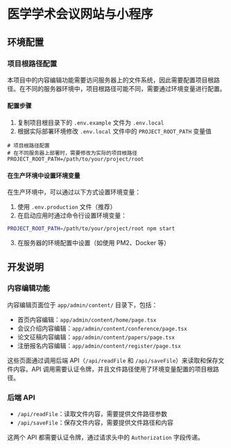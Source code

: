 # 医学学术会议网站与小程序

## 环境配置

### 项目根路径配置

本项目中的内容编辑功能需要访问服务器上的文件系统，因此需要配置项目根路径。在不同的服务器环境中，项目根路径可能不同，需要通过环境变量进行配置。

#### 配置步骤

1. 复制项目根目录下的 `.env.example` 文件为 `.env.local`
2. 根据实际部署环境修改 `.env.local` 文件中的 `PROJECT_ROOT_PATH` 变量值

```
# 项目根路径配置
# 在不同服务器上部署时，需要修改为实际的项目根路径
PROJECT_ROOT_PATH=/path/to/your/project/root
```

#### 在生产环境中设置环境变量

在生产环境中，可以通过以下方式设置环境变量：

1. 使用 `.env.production` 文件（推荐）
2. 在启动应用时通过命令行设置环境变量：

```bash
PROJECT_ROOT_PATH=/path/to/your/project/root npm start
```

3. 在服务器的环境配置中设置（如使用 PM2、Docker 等）

## 开发说明

### 内容编辑功能

内容编辑页面位于 `app/admin/content/` 目录下，包括：

- 首页内容编辑：`app/admin/content/home/page.tsx`
- 会议介绍内容编辑：`app/admin/content/conference/page.tsx`
- 论文征稿内容编辑：`app/admin/content/papers/page.tsx`
- 注册报名内容编辑：`app/admin/content/register/page.tsx`

这些页面通过调用后端 API（`/api/readFile` 和 `/api/saveFile`）来读取和保存文件内容。API 调用需要认证令牌，并且文件路径使用了环境变量配置的项目根路径。

### 后端 API

- `/api/readFile`：读取文件内容，需要提供文件路径参数
- `/api/saveFile`：保存文件内容，需要提供文件路径和内容

这两个 API 都需要认证令牌，通过请求头中的 `Authorization` 字段传递。